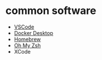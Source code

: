# common software

- [VSCode](https://code.visualstudio.com/download)
- [Docker Desktop](https://docs.docker.com/desktop/setup/install/mac-install/)
- [Homebrew](https://brew.sh/)
- [Oh My Zsh](https://ohmyz.sh/#install)
- XCode
